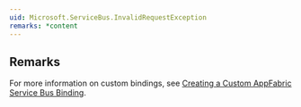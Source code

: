 ```yaml
---
uid: Microsoft.ServiceBus.InvalidRequestException
remarks: *content
---
```

## Remarks  
 For more information on custom bindings, see [Creating a Custom AppFabric Service Bus Binding](assetId:///d9981122-d1f8-41de-b2fb-23c411be7d18).